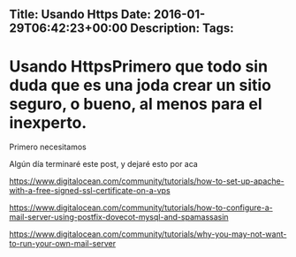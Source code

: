 Title: Usando Https
Date: 2016-01-29T06:42:23+00:00
Description: 
Tags: 
---
# Usando HttpsPrimero que todo sin duda que es una joda crear un sitio seguro, o bueno, al menos para el inexperto.

Primero necesitamos

Algún día terminaré este post, y dejaré esto por aca

https://www.digitalocean.com/community/tutorials/how-to-set-up-apache-with-a-free-signed-ssl-certificate-on-a-vps

https://www.digitalocean.com/community/tutorials/how-to-configure-a-mail-server-using-postfix-dovecot-mysql-and-spamassasin

https://www.digitalocean.com/community/tutorials/why-you-may-not-want-to-run-your-own-mail-server
